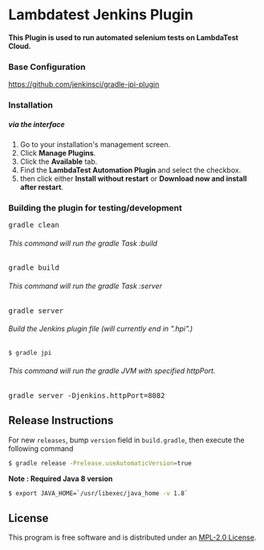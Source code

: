 # Lambdatest Jenkins Plugin

#### This Plugin is used to run automated selenium tests on LambdaTest Cloud.

### Base Configuration
https://github.com/jenkinsci/gradle-jpi-plugin

### Installation

##### via the interface
1. Go to your installation's management screen.
2. Click **Manage Plugins**.
3. Click the **Available** tab.
4. Find the **LambdaTest Automation Plugin** and select the checkbox.
5. then click either **Install without restart** or **Download now and install after restart**.

### Building the plugin for testing/development

<pre>gradle clean</pre>

###### This command will run the gradle Task :build
<pre>gradle build</pre>

###### This command will run the gradle Task :server
<pre>gradle server</pre>

###### Build the Jenkins plugin file (will currently end in ".hpi".)
```bash
$ gradle jpi
```

###### This command will run the gradle JVM with specified httpPort.
<pre>gradle server -Djenkins.httpPort=8082</pre>

## Release Instructions

For new `releases`, bump `version` field in `build.gradle`, then execute the following command

```bash
$ gradle release -Prelease.useAutomaticVersion=true
```

**Note : Required Java 8 version** 
```bash
$ export JAVA_HOME=`/usr/libexec/java_home -v 1.8`
```

## License

This program is free software and is distributed under an [MPL-2.0 License](LICENSE).
